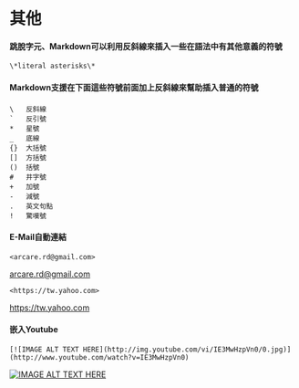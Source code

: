 # 其他

#### 跳脫字元、Markdown可以利用反斜線來插入一些在語法中有其他意義的符號

    \*literal asterisks\*

#### Markdown支援在下面這些符號前面加上反斜線來幫助插入普通的符號

    \   反斜線
    `   反引號
    *   星號
    _   底線
    {}  大括號
    []  方括號
    ()  括號
    #   井字號
    +   加號
    -   減號
    .   英文句點
    !   驚嘆號

#### E-Mail自動連結

    <arcare.rd@gmail.com>

<arcare.rd@gmail.com>

    <https://tw.yahoo.com>

<https://tw.yahoo.com>

#### 嵌入Youtube

    [![IMAGE ALT TEXT HERE](http://img.youtube.com/vi/IE3MwHzpVn0/0.jpg)](http://www.youtube.com/watch?v=IE3MwHzpVn0)


[![IMAGE ALT TEXT HERE](http://img.youtube.com/vi/IE3MwHzpVn0/0.jpg)](http://www.youtube.com/watch?v=IE3MwHzpVn0)